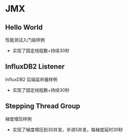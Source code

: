 # JMX

## Hello World

性能测试入门级样例

- 实现了固定线程数+持续30秒

## InfluxDB2 Listener

InfluxDB2 后端监听器样例

- 实现了固定线程数+持续30秒

## Stepping Thread Group

梯度增压样例

- 实现了梯度增压到30并发，步进5并发，每梯度延时30秒
